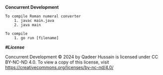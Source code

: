 **Concurrent Development**

    To compile Roman numeral converter
        1. javac main.java 
        2. java main
    
    To compile 
        1. go run [filename]
***#License***

Concurrent Development © 2024 by Qadeer Hussain is licensed 
under CC BY-NC-ND 4.0. To view a copy of this license, 
visit https://creativecommons.org/licenses/by-nc-nd/4.0/
    
